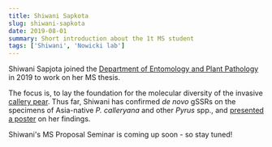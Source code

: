 ```yaml
---
title: Shiwani Sapkota
slug: shiwani-sapkota
date: 2019-08-01
summary: Short introduction about the 1t MS student
tags: ['Shiwani', 'Nowicki lab']
---
```


Shiwani Sapjota joined the [Department of Entomology and Plant Pathology](https://epp.tennessee.edu) in 2019 to work on her MS thesis. 

The focus is, to lay the foundation for the molecular diversity of the invasive [callery pear](database\projects\Pyrus-calleryana-SFRA-2019.md). Thus far, Shiwani has confirmed *de&nbsp;novo* gSSRs on the specimens of Asia-native *P.&nbsp;calleryana* and other *Pyrus* spp., and [presented a poster](database\news\30thUSDAforum.md) on her findings.

Shiwani's MS Proposal Seminar is coming up soon - so stay tuned!